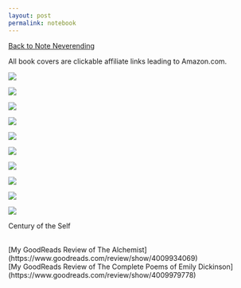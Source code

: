 ```yaml
---
layout: post
permalink: notebook
---
```



<link href="https://fonts.googleapis.com/css2?family=Playfair+Display&display=swap" rel="stylesheet">

<style>
#note {

  background-color: #E4D4C8;
  font-size: 1.5em;
  color: black;
  font-family: 'Playfair Display', serif;
}
#notetext {
  text-align: left;
  margin-left: 10px;

}
#main {

    background-image: url(/img/paper2.png);
    background-repeat: repeat;
}
</style>

[Back to Note Neverending](https://sorcerawr.com/noteneverending)

All book covers are clickable affiliate links leading to Amazon.com.

<!-- paid affiliate links -->
<!--The Alchemist:
https://www.amazon.com/gp/product/0062315005/ref=as_li_tl?ie=UTF8&camp=1789&creative=9325&creativeASIN=0062315005&linkCode=as2&tag=jamesbytes0b-20&linkId=b868824ffe83b3db95cf3eb7523f56f1
<!-- image instead -->
<a target="_blank"  href="https://www.amazon.com/gp/product/0062315005/ref=as_li_tl?ie=UTF8&camp=1789&creative=9325&creativeASIN=0062315005&linkCode=as2&tag=jamesbytes0b-20&linkId=abca1e9991e392e4cbb7e45f69ad54b0"><img border="0" src="//ws-na.amazon-adsystem.com/widgets/q?_encoding=UTF8&MarketPlace=US&ASIN=0062315005&ServiceVersion=20070822&ID=AsinImage&WS=1&Format=_SL250_&tag=jamesbytes0b-20" ></a>
<!-- dickinson
https://www.amazon.com/gp/product/0316184136/ref=as_li_tl?ie=UTF8&camp=1789&creative=9325&creativeASIN=0316184136&linkCode=as2&tag=jamesbytes0b-20&linkId=6be088890c9cb2333d1d99302cb9cda2
<!-- image instead -->
<a target="_blank"  href="https://www.amazon.com/gp/product/0316184136/ref=as_li_tl?ie=UTF8&camp=1789&creative=9325&creativeASIN=0316184136&linkCode=as2&tag=jamesbytes0b-20&linkId=bc404aeb2a56eed7a22d92b5f6424458"><img border="0" src="//ws-na.amazon-adsystem.com/widgets/q?_encoding=UTF8&MarketPlace=US&ASIN=0316184136&ServiceVersion=20070822&ID=AsinImage&WS=1&Format=_SL250_&tag=jamesbytes0b-20" ></a>
<!-- The Happiness Project
 https://www.amazon.com/gp/product/0061583251/ref=as_li_tl?ie=UTF8&camp=1789&creative=9325&creativeASIN=0061583251&linkCode=as2&tag=jamesbytes0b-20&linkId=558ed5d0703677f13a7cb74886be139d -->
<!-- image instead -->
<a target="_blank"  href="https://www.amazon.com/gp/product/0061583251/ref=as_li_tl?ie=UTF8&camp=1789&creative=9325&creativeASIN=0061583251&linkCode=as2&tag=jamesbytes0b-20&linkId=276e17259dbcd0863ce594ac5b6e873e"><img border="0" src="//ws-na.amazon-adsystem.com/widgets/q?_encoding=UTF8&MarketPlace=US&ASIN=0061583251&ServiceVersion=20070822&ID=AsinImage&WS=1&Format=_SL250_&tag=jamesbytes0b-20" ></a>
<!-- Big Magic -->
<a target="_blank"  href="https://www.amazon.com/gp/product/1594634718/ref=as_li_tl?ie=UTF8&camp=1789&creative=9325&creativeASIN=1594634718&linkCode=as2&tag=jamesbytes0b-20&linkId=703d4892a98b30ccc8214aeecc068ec3"><img border="0" src="//ws-na.amazon-adsystem.com/widgets/q?_encoding=UTF8&MarketPlace=US&ASIN=1594634718&ServiceVersion=20070822&ID=AsinImage&WS=1&Format=_SL250_&tag=jamesbytes0b-20" ></a>
<!-- Owning Your Own Shadow -->
<a target="_blank"  href="https://www.amazon.com/gp/product/0062507540/ref=as_li_tl?ie=UTF8&camp=1789&creative=9325&creativeASIN=0062507540&linkCode=as2&tag=jamesbytes0b-20&linkId=99725baa5ef6bfcdf0fdb0aa5e1d34ed"><img border="0" src="//ws-na.amazon-adsystem.com/widgets/q?_encoding=UTF8&MarketPlace=US&ASIN=0062507540&ServiceVersion=20070822&ID=AsinImage&WS=1&Format=_SL250_&tag=jamesbytes0b-20" ></a>
<!-- Septuagint -->
<a target="_blank"  href="https://www.amazon.com/gp/product/1683593448/ref=as_li_tl?ie=UTF8&camp=1789&creative=9325&creativeASIN=1683593448&linkCode=as2&tag=jamesbytes0b-20&linkId=243d8c869af5bfa1b4f3d98a34a20f2a"><img border="0" src="//ws-na.amazon-adsystem.com/widgets/q?_encoding=UTF8&MarketPlace=US&ASIN=1683593448&ServiceVersion=20070822&ID=AsinImage&WS=1&Format=_SL250_&tag=jamesbytes0b-20" ></a>



<!-- Inner Gold -->
<a target="_blank"  href="https://www.amazon.com/gp/product/0977333825/ref=as_li_tl?ie=UTF8&camp=1789&creative=9325&creativeASIN=0977333825&linkCode=as2&tag=jamesbytes0b-20&linkId=3a9bf50689509cbb1942a9b1a5f6d95d"><img border="0" src="//ws-na.amazon-adsystem.com/widgets/q?_encoding=UTF8&MarketPlace=US&ASIN=0977333825&ServiceVersion=20070822&ID=AsinImage&WS=1&Format=_SL250_&tag=jamesbytes0b-20" ></a>

<!-- The Artists Way -->
<a target="_blank"  href="https://www.amazon.com/gp/product/0143129252/ref=as_li_tl?ie=UTF8&camp=1789&creative=9325&creativeASIN=0143129252&linkCode=as2&tag=jamesbytes0b-20&linkId=639c58f04f08706f6f17999728d2f552"><img border="0" src="//ws-na.amazon-adsystem.com/widgets/q?_encoding=UTF8&MarketPlace=US&ASIN=0143129252&ServiceVersion=20070822&ID=AsinImage&WS=1&Format=_SL250_&tag=jamesbytes0b-20" ></a>
<!-- the artists way every day -->
<a target="_blank"  href="https://www.amazon.com/gp/product/1585427470/ref=as_li_tl?ie=UTF8&camp=1789&creative=9325&creativeASIN=1585427470&linkCode=as2&tag=jamesbytes0b-20&linkId=22750873746dc015d8362e5dd77f9779"><img border="0" src="//ws-na.amazon-adsystem.com/widgets/q?_encoding=UTF8&MarketPlace=US&ASIN=1585427470&ServiceVersion=20070822&ID=AsinImage&WS=1&Format=_SL250_&tag=jamesbytes0b-20" ></a>

<!-- stories of our lives -->
<a target="_blank"  href="https://www.amazon.com/gp/product/0393708152/ref=as_li_tl?ie=UTF8&camp=1789&creative=9325&creativeASIN=0393708152&linkCode=as2&tag=jamesbytes0b-20&linkId=301b24bce1c29fd5ecf402f98d8d02b2"><img border="0" src="//ws-na.amazon-adsystem.com/widgets/q?_encoding=UTF8&MarketPlace=US&ASIN=0393708152&ServiceVersion=20070822&ID=AsinImage&WS=1&Format=_SL250_&tag=jamesbytes0b-20" ></a>

<!-- # Videos -->
Century of the Self

<!-- Links -->
<!-- ayla? -->
<!-- Poetry Foundation--> 
<br>
[My GoodReads Review of The Alchemist](https://www.goodreads.com/review/show/4009934069) <br>
[My GoodReads Review of The Complete Poems of Emily Dickinson](https://www.goodreads.com/review/show/4009979778)
